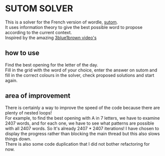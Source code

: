 # SUTOM SOLVER

This is a solver for the French version of wordle, [sutom](https://sutom.nocle.fr/#).  
It uses information theory to give the best possible word to propose according to the current context.  
Inspired by the amazing [3blue1brown video's](https://www.youtube.com/watch?v=v68zYyaEmEA&t=47s)

## how to use
Find the best opening for the letter of the day.  
Fill in the grid with the word of your choice, enter the answer on sutom and fill in the correct colours in the solver, check proposed solutions and start again.

## area of improvement
There is certainly a way to improve the speed of the code because there are plenty of nested loops!  
For example, to find the best opening with A in 7 letters, we have to examine 2407 words, and for each one, we have to see what patterns are possible with all 2407 words. So It's already 2407 * 2407 iterations! 
I have chosen to display the progress rather than blocking the main thread but this also slows things down.  
There is also some code duplication that I did not bother refactoring for now.

